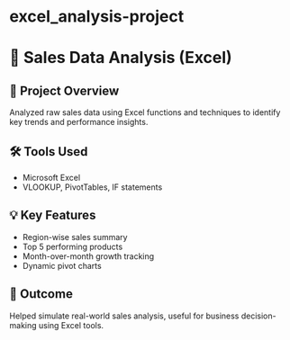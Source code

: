 # excel_analysis-project
# 🧾 Sales Data Analysis (Excel)

## 📌 Project Overview
Analyzed raw sales data using Excel functions and techniques to identify key trends and performance insights.

## 🛠 Tools Used
- Microsoft Excel  
- VLOOKUP, PivotTables, IF statements

## 💡 Key Features
- Region-wise sales summary  
- Top 5 performing products  
- Month-over-month growth tracking  
- Dynamic pivot charts

## 📎 Outcome
Helped simulate real-world sales analysis, useful for business decision-making using Excel tools.
